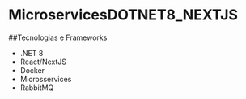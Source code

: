# MicroservicesDOTNET8_NEXTJS

##Tecnologias e Frameworks
 - .NET 8
 - React/NextJS
 - Docker
 - Microsservices
 - RabbitMQ

